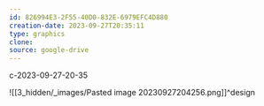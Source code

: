 ```yaml
---
id: 826994E3-2F55-40D0-832E-6979EFC4D880
creation-date: 2023-09-27T20:35:11 
type: graphics
clone: 
source: google-drive
---
```

c-2023-09-27-20-35

![[3_hidden/_images/Pasted image 20230927204256.png]]^design